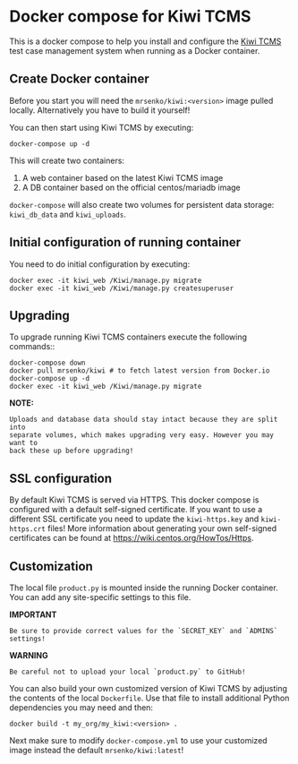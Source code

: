 Docker compose for Kiwi TCMS
============================

This is a docker compose to help you install and configure the
[Kiwi TCMS](https://github.com/kiwitcms/Kiwi/) test case management
system when running as a Docker container.


Create Docker container
-----------------------

Before you start you will need the `mrsenko/kiwi:<version>` image pulled
locally. Alternatively you have to build it yourself!

You can then start using Kiwi TCMS by executing:

    docker-compose up -d

This will create two containers:

1) A web container based on the latest Kiwi TCMS image
2) A DB container based on the official centos/mariadb image


`docker-compose` will also create two volumes for persistent data storage:
`kiwi_db_data` and `kiwi_uploads`.


Initial configuration of running container
------------------------------------------

You need to do initial configuration by executing:

    docker exec -it kiwi_web /Kiwi/manage.py migrate
    docker exec -it kiwi_web /Kiwi/manage.py createsuperuser


Upgrading
---------

To upgrade running Kiwi TCMS containers execute the following commands::

    docker-compose down
    docker pull mrsenko/kiwi # to fetch latest version from Docker.io
    docker-compose up -d
    docker exec -it kiwi_web /Kiwi/manage.py migrate

**NOTE:**

    Uploads and database data should stay intact because they are split into
    separate volumes, which makes upgrading very easy. However you may want to
    back these up before upgrading!


SSL configuration
-----------------

By default Kiwi TCMS is served via HTTPS. This docker compose is configured with
a default self-signed certificate. If you want to use a different SSL certificate
you need to update the `kiwi-https.key` and `kiwi-https.crt` files! More information
about generating your own self-signed certificates can be found at
https://wiki.centos.org/HowTos/Https.


Customization
-------------

The local file `product.py` is mounted inside the running Docker container.
You can add any site-specific settings to this file.

**IMPORTANT**

    Be sure to provide correct values for the `SECRET_KEY` and `ADMINS`
    settings!


**WARNING**

    Be careful not to upload your local `product.py` to GitHub!

You can also build your own customized version of Kiwi TCMS by adjusting
the contents of the local `Dockerfile`. Use that file to install additional
Python dependencies you may need and then:

    docker build -t my_org/my_kiwi:<version> .

Next make sure to modify `docker-compose.yml` to use your customized image
instead the default `mrsenko/kiwi:latest`!
